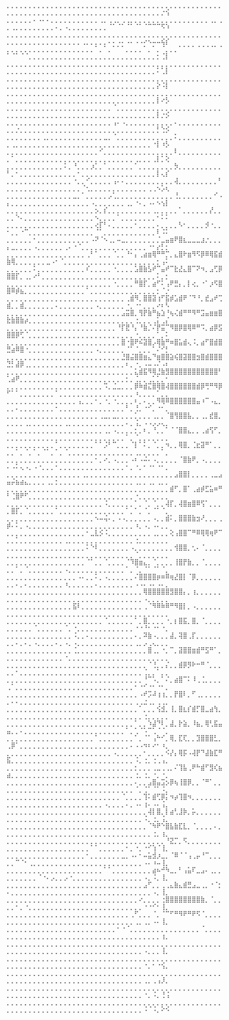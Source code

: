 ⡀⡀⡀⡀⡀⡀⡀⡀⡀⡀⡀⡀⡀⡀⡀⡀⡀⡀⡀⡀⡀⡀⡀⡀⡀⡀⡀⡀⡀⡀⡀⡀⡀⡀⡀⡀⡀⡀⡀⡀⡀⡀⡀⡀⡀⡀⡀⡀⡀⡀⡀⡀⡀⡀⡀⡀⡀⡀⡀⡀⡀⡀⡀⡀⡀⡀⡀⡀⡀⡀⡀⡀⡀⡀⡀⡀⡀⡀⡀⡀⡀⡀⡀⡀⡐⢪
⡀⡀⡀⡀⡀⡀⠄⠠⠄⠄⡀⡀⡀⡀⡀⡀⡀⡀⡀⡀⡀⢀⡀⢀⢀⡀⢀⢀⡀⡀⡀⡀⡀⡀⡀⡀⡀⡀⡀⡀⡀⡀⡀⡀⡀⡀⢀⡀⢀⡀⢀⡀⡀⡀⡀⡀⡀⡀⡀⡀⠄⡀⠠⡀⡀⡀⡀⡀⡀⡀⡀⡀⠈⠁⠈⠁⠈⠁⠈⠁⠈⠉⠉⠉⠫⠱
⡀⡀⡀⡀⡀⡀⡀⡀⡀⡀⡀⡀⡀⡀⡀⡀⡀⡀⡀⡀⡀⡀⡀⡀⡀⡀⡀⡀⡀⡀⡀⡀⡀⡀⡀⡀⡀⡀⡀⡀⡀⡀⡀⡀⡀⡀⡀⡀⡀⡀⡀⡀⡀⡀⡀⡀⡀⡀⡀⡀⡀⡀⡀⡀⡀⡀⢀⡀⡀⡀⡀⡀⠄⠄⠠⠄⠠⠄⠠⠠⠔⠢⠤⠤⢮⡎
⡀⡀⡀⡀⡀⡀⡀⡀⡀⡀⡀⡀⡀⡀⡀⡀⡀⡀⡀⡀⠁⡀⠁⡀⠁⠁⠁⡀⡀⡀⡀⠁⡀⠁⡀⠈⡀⡀⡀⠁⠁⠁⠁⠈⠈⠈⠈⠁⠈⠁⠈⠁⠈⠈⡀⡀⡀⡀⡀⡀⡀⡀⡀⡀⡀⡀⡀⡀⡀⡀⡀⡀⡀⡀⡀⡀⡀⡀⡀⡀⡀⡀⡀⡂⢈⡇
⡀⡀⡀⡀⡀⡀⡀⡀⡀⡀⡀⡀⡀⡀⡀⡀⡀⡀⡀⡀⡀⡀⡀⡀⡀⡀⡀⡀⡀⡀⡀⡀⡀⡀⡀⡀⡀⡀⡀⡀⡀⡀⡀⡀⡀⡀⡀⡀⡀⡀⡀⡀⡀⡀⡀⡀⡀⡀⡀⡀⡀⡀⡀⡀⡀⡀⡀⡀⡀⡀⡀⡀⡀⡀⡀⡀⡀⡀⡀⡀⡀⡀⡀⠅⢁⡇
⡀⡀⡀⡀⡀⡀⡀⡀⡀⡀⡀⡀⡀⡀⡀⡀⡀⡀⡀⡀⡀⡀⡀⡀⡀⡀⡀⡀⡀⡀⡀⡀⡀⡀⡀⡀⡀⡀⡀⡀⡀⡀⡀⡀⡀⡀⡀⡀⡀⡀⡀⡀⡀⡀⡀⡀⡀⡀⡀⡀⡀⡀⡀⡀⡀⡀⡀⡀⡀⡀⡀⡀⡀⡀⡀⡀⡀⡀⡀⡀⡀⡀⡀⡕⠨⡇
⡀⡀⡀⡀⡀⡀⡀⡀⡀⡀⡀⡀⡀⡀⡀⡀⡀⡀⡀⡀⡀⡀⡀⡀⡀⡀⡀⡀⡀⡀⡀⡀⡀⡀⡀⡀⡀⡀⡀⡀⡀⡀⡀⡀⡀⡀⡀⡀⡀⡀⡀⡀⡀⡀⡀⡀⡀⡀⡀⡀⡀⡀⡀⡀⡀⡀⡀⡀⡀⡀⡀⡀⡀⡀⡀⡀⡀⡀⡀⡀⡀⡀⡀⡇⠔⡣
⡀⡀⡀⡀⡀⡀⡀⡀⡀⡀⡀⡀⡀⡀⡀⡀⡀⡀⡀⡀⡀⡀⡀⡀⠈⡀⡀⡀⡀⡀⡀⡀⡀⡀⡀⡀⡀⡀⡀⡀⡀⡀⡀⡀⡀⡀⡀⡀⡀⡀⡀⡀⡀⡀⡀⡀⡀⡀⡀⡀⡀⡀⡀⡀⡀⡀⡀⡀⡀⡀⡀⡀⡀⡀⡀⡀⡀⡀⡀⡀⡀⡀⡀⡇⡐⡪
⡀⡀⡀⡀⡀⡀⡀⡀⡀⡀⡀⡀⡀⡀⡀⡀⡀⡀⡀⡀⡀⡀⡀⡀⢠⠄⠠⡀⡀⡀⡀⡀⡀⡀⡀⡀⡀⡀⠄⡀⡀⡀⡀⡀⡀⡀⡀⡀⡀⡀⡀⡐⡀⡀⡀⡀⡀⡀⡀⡀⡀⡀⡀⡀⡀⡀⡀⡀⡀⡀⡀⡀⡀⡀⡀⡀⡀⡀⡀⡀⡀⡀⡀⡃⢑⡪
⡀⡀⡀⡀⡀⡀⡀⡀⢀⡀⡀⡀⡀⡀⡀⡀⡀⡀⡀⡀⡀⡀⣀⡀⠈⡀⡀⡀⡀⡀⡀⡀⡀⡀⡀⡀⡀⡀⠅⡀⡀⡀⡀⡀⡀⡀⡀⡀⡀⡀⢀⡀⡀⡀⡀⡀⡀⡀⡀⡀⡀⡀⡀⡀⡀⡀⡀⡀⡀⡀⡀⡀⡀⡀⡀⡀⡀⡀⡀⡀⡀⡀⠐⡇⠰⡣
⡀⡀⡀⡀⡀⡀⡀⡀⡀⡀⡀⡀⡀⡀⡀⡀⡀⡀⡀⡀⡀⠊⡀⡀⡀⡀⡀⡀⡀⡀⡀⡀⡀⡀⡀⡀⡀⡀⠇⡀⡀⡀⡀⡀⡀⡀⡀⡀⡀⡀⠁⡀⡀⡀⡀⡀⡀⡀⡀⡀⡀⡀⡀⡀⡀⡀⡀⡀⡀⡀⡀⡀⡀⡀⡀⡀⡀⡀⢀⡀⡀⡀⢀⡇⡁⢕
⡀⡀⡀⡀⡀⡀⡀⡀⡀⡀⡀⡀⡀⠅⡀⠘⡀⡀⡀⡰⡁⡀⠁⡀⡀⡀⡀⡀⡀⠁⡀⡀⡀⡀⡀⡀⡀⡀⡳⡀⡀⡀⡀⡀⡀⡀⡀⡀⡀⠃⡀⠂⡀⡀⡀⡀⡀⡀⡀⡀⡀⡀⡀⡀⡀⠂⡀⡀⡀⡀⡀⡀⡀⡀⡀⡀⡀⡀⡀⡀⡀⡀⡀⡇⢄⡎
⡀⡀⡀⡀⡀⡀⡀⡀⡀⡀⡀⡀⡀⡀⡀⠐⡀⡀⠊⡀⡀⡀⡀⡀⢠⠄⠄⡀⡀⡀⡀⡀⡀⡀⡀⡀⡀⡀⢼⡀⡀⡀⡀⡀⡀⡀⡀⡀⠃⡀⡀⡀⡀⡀⡀⡀⡀⡀⡀⡀⡀⡀⡀⡀⡀⡀⠈⢂⡀⡀⡀⡀⡀⡀⡀⡀⡀⡀⡀⡀⡀⢀⢀⠢⡡⢆
⡀⡀⡀⡀⡀⡀⡀⡀⡀⡀⡀⡀⡀⡀⡀⣀⡀⠁⡀⡀⡀⡀⡀⡠⢁⡀⡀⡀⡀⡀⡀⡀⡀⡀⡀⡀⡀⡀⢘⡀⡀⡀⡀⡀⡀⡀⡀⠊⠠⡄⡀⡀⡀⡀⡀⡀⡀⡀⡀⡀⡀⡀⡀⡀⡀⡀⡀⡀⠠⡀⡀⡀⡀⡀⡀⡀⢀⡀⠐⠄⡀⠠⠄⠢⢢⡇
⡀⡀⡀⡀⡀⡀⡀⡀⡀⡀⡀⡀⡀⡀⡀⡀⡀⡀⡀⡀⡢⡀⡎⡀⡀⡀⡀⡀⡀⡀⡀⡀⡀⢀⡀⡀⡀⡀⡀⠁⡀⡀⡀⡀⡀⡀⡜⡀⡀⡀⡀⠑⠄⡀⡀⡀⡀⡀⡀⡀⡀⡀⡀⡀⡀⡀⡀⡀⡀⠢⡀⡀⡀⡀⠁⡀⡀⡀⡀⡀⡀⡀⡀⠂⠅⠅
⡀⡀⡀⡀⡀⡀⡀⡀⡀⡀⡀⡀⡀⡀⡀⡀⡀⡀⡀⡀⢔⡏⠃⠄⡀⡀⡀⡀⡀⠂⡀⡀⡀⡀⠄⡀⡀⡀⡀⠣⠂⡀⡀⡀⡀⡺⠐⡀⡀⠂⡀⡀⠐⠉⡀⡀⡀⡀⡀⡀⡀⡀⡀⡀⡀⡀⡀⡀⡀⠈⠁⡀⡀⡀⡀⡀⡀⡀⡀⡀⡀⡀⡀⠇⠨⠅
⡀⡀⡀⡀⡀⡀⠂⡀⡀⡀⡀⡀⡀⡀⡀⡀⡀⡀⡀⠠⠝⠈⠢⢀⡀⠤⣀⡀⡀⡀⡀⡀⡀⡀⡈⣀⣤⣶⠟⣿⣆⣀⣀⣀⣰⡐⡀⡀⡀⡄⣀⡀⡀⡀⡀⠠⡀⡀⡀⡀⡀⡀⢀⠄⠐⠈⡀⡀⡀⡀⡀⡀⡀⡀⡀⡀⡀⡀⡀⡀⡀⠐⠂⡔⡃⡂
⡀⡀⡀⡀⡀⡀⡀⡀⡀⡀⡀⡀⡀⡀⡀⡀⡀⡀⢀⠃⠁⡀⡀⡀⠈⡀⡀⠘⠂⡄⢀⣴⣶⢿⠛⠛⡉⡀⣄⣿⠗⣶⠻⠫⡿⠿⢿⣯⣾⣷⢿⡀⡀⡀⡀⡀⡀⡀⣀⠠⠂⠈⡀⡀⡀⡀⡀⡀⡀⡀⡀⡀⡀⡀⡀⡀⡀⡀⡀⡀⡀⡀⡀⡂⢠⠅
⡀⡀⡀⡀⡀⡀⠅⡀⡀⡀⡀⡀⡀⡀⡀⡀⡀⡀⠎⡀⡀⡀⡀⡀⠐⡀⡀⡀⡀⣡⣿⣷⣣⠞⠉⣤⠞⠉⣗⣜⣄⣿⠉⠝⠲⡀⣠⢋⡿⣿⣿⡏⡀⢀⡀⠔⠃⡀⡀⡀⡀⡀⡀⡀⡀⡀⡀⡀⡀⡀⡀⡀⡀⡀⡀⡀⡀⡀⡀⡀⡀⡀⡀⠅⡀⡂
⡀⡀⡀⡀⡀⡀⡀⡀⡀⡀⡀⡀⡀⡀⡀⡀⡀⡀⡀⡀⡀⡀⡀⡀⠐⡀⡀⡀⡀⠛⣿⡏⡀⣴⠋⠅⢠⠟⣛⡄⡀⡇⢔⡀⠐⠁⡰⠫⣿⣿⠿⡾⣦⡀⡀⡀⡀⡀⡀⡀⡀⡀⡀⡀⡀⡀⡀⠁⡀⡀⡀⡀⡀⡀⡀⡀⡀⡀⡀⡀⡀⡀⡀⡂⠈⡐
⡀⡀⡀⡀⡀⡀⡀⡀⡀⡀⡀⡀⡀⡀⡀⡀⡀⡀⡀⡀⡀⡀⡀⡀⡀⡀⡀⢀⣾⠻⡀⣿⣿⣽⢰⠋⣯⡾⣡⣾⠟⠈⠙⠘⡀⣞⣠⠞⢉⣾⡀⡀⣾⡀⡀⡀⡀⡀⡀⡀⠄⡀⡀⡀⡀⡀⡀⡀⡀⠠⡀⡀⡀⡀⡀⡀⠐⡀⠐⠂⡀⡀⡀⠔⠆⠣
⡀⡀⡀⡀⡀⡀⡀⡀⡀⡀⡀⡀⡀⡀⡀⡀⡀⡀⡀⡀⡀⡀⡀⡀⡀⡀⣠⣭⣿⡀⢻⡟⣷⠛⣦⣱⠘⢦⢌⣾⠛⠛⠻⠛⣩⣤⣶⣶⣿⣗⣷⣿⣷⡴⡀⡀⡀⡀⡀⡀⡀⡀⡀⡀⡀⡀⡀⡀⡀⡀⡀⡀⡀⡀⡀⡀⡀⡀⢐⡀⡀⡀⢀⡅⢀⡌
⡀⡀⡀⡀⡀⡀⡀⡀⡀⡀⡀⡀⡀⡀⡀⡀⡀⡀⡀⡀⡀⡀⡀⡀⡀⠘⡏⣟⠘⡄⠘⣷⡈⠌⡟⣭⠉⠻⣿⡿⣿⢿⠿⠛⠩⡀⣴⡿⣫⣿⣿⡿⢋⠈⡀⡀⡀⡀⡀⡀⡀⡀⡀⡀⡀⡀⡀⡀⡀⡀⡀⡀⡀⡀⡀⡀⡀⡀⠐⡀⡀⡀⡀⠁⡀⠅
⡀⡀⡀⡀⡀⡀⡀⡀⡀⡀⡀⡀⡀⡀⡀⡀⡀⡀⡀⡀⡀⡀⡀⡀⡀⡀⣿⠐⣿⠟⠮⣽⣿⡠⢿⣷⠛⠶⣿⣥⣾⢄⠨⡀⣴⠋⣿⣾⣿⣛⣴⠿⣿⠐⡀⡀⡀⡀⡀⡀⡀⡀⡀⡀⡀⡀⡀⡀⡀⠠⡀⡀⡀⡀⡀⡀⠈⠁⠈⡀⡀⡀⠁⠌⠊⡃
⡀⡀⡀⡀⡀⡀⡀⡀⡀⡀⡀⡀⡀⡀⡀⡀⡀⡀⡀⡀⡀⡀⡀⡀⡀⡀⣘⣿⣬⣿⣿⣶⣄⠙⣶⣿⣿⣵⢮⣿⣽⣿⣿⣲⣿⣾⣿⣿⣿⣙⡃⣼⡿⢀⡀⡀⡀⡀⡀⡀⡀⡀⡀⡀⡀⡀⡀⡀⡀⡀⡀⡀⡀⡀⡀⡀⠆⡀⠐⡀⠠⠤⠠⠌⠠⠆
⡀⡀⡀⡀⡀⡀⡀⡀⡀⡀⡀⡀⡀⡀⡀⡀⡀⡀⡀⡀⡀⡀⡀⡀⡀⡀⡀⡀⡀⣅⣾⣯⠻⢿⣘⣷⣻⣿⣿⣿⣿⣿⣿⣿⣿⣿⣿⣿⠃⢁⣴⠟⡀⡀⡀⡀⡀⡀⡀⡀⡀⡀⡀⡀⡀⡀⡀⡀⡀⡀⡀⡀⡀⡀⡀⡀⡂⡀⢈⡀⡀⢀⡁⡁⡀⠂
⡀⡀⡀⡀⡀⡀⡀⡀⡀⡀⡀⡀⡀⡀⡀⡀⡀⡀⡀⡀⡀⡀⠩⡀⣈⣀⡀⡀⡀⡿⠷⣾⣍⣿⢿⣿⢼⣿⣿⣿⣿⣿⣿⣾⡿⢛⠛⠻⡿⠋⠁⠁⡀⡀⡀⡀⡀⡀⡀⡀⠁⡀⡀⡀⡀⡀⡀⡀⡀⡀⡀⡀⡀⡀⡀⡀⡀⡀⠰⡀⡀⡀⡀⠁⡀⡀
⡀⡀⡀⡀⡀⡀⡀⡀⡀⡀⡀⡀⡀⡀⡀⡀⢠⡀⡀⡀⠂⡀⠐⡀⠐⡀⡀⡀⡀⠆⡀⠄⡀⡀⠻⢿⠿⣿⣿⣿⣿⣿⣿⣤⠰⠉⠠⣄⡀⡀⡀⠄⡀⡀⡀⡀⡀⡀⡀⡀⠂⡀⡀⡀⡀⡀⡀⡀⡀⡀⡀⡀⡀⡀⡀⡀⠃⡀⢘⡀⠐⠊⡀⠐⠂⡀
⡀⡀⡀⡀⡀⡀⡀⡀⡀⡀⡀⡀⡀⡀⡀⡀⡀⡀⡀⡀⡀⢀⣀⡀⣀⡀⡀⡀⡀⡁⡀⡀⡀⢀⡀⡀⠈⣿⢻⣿⣿⣧⡀⡀⢀⡀⣞⣿⡀⡀⡀⡀⡀⢀⡀⡀⡀⡀⡀⡀⡀⡀⢀⡀⡀⡀⡀⡀⡀⡀⡀⡀⡀⡀⡀⡀⠄⡀⢨⡀⠠⠠⡠⡠⢄⡀
⡀⡀⡀⡀⡀⡀⡀⡀⡀⡀⡀⡀⡀⡀⡀⡀⡀⡀⡀⡀⡀⡀⢀⡀⠠⡀⡀⡀⡀⡂⡀⠆⡀⠘⡀⡀⠁⠈⠈⣿⣿⣄⡀⡀⢀⣴⢫⠋⡀⡀⡀⡀⡀⡀⡀⡀⡀⡀⡀⡀⡀⡀⡀⡀⡀⡀⡀⡀⡀⡀⡀⡀⡀⡀⡀⡀⠁⡀⠈⡀⡀⡀⡀⡀⡀⡀
⡀⡀⡀⡀⡀⡀⡀⡀⡀⡀⡀⠁⡀⡀⡀⡀⡀⡀⡀⡀⠁⠁⡨⠃⠉⡀⡀⡀⠈⡇⠁⠅⡀⠈⡀⡀⠲⡀⡀⢿⣿⡀⢈⣖⣽⠛⠁⡀⡀⡀⡀⠁⡀⠈⡀⠁⡀⠈⠁⡀⠁⡀⠈⡀⡀⡀⡀⡀⡀⡀⡀⡀⡀⡀⡀⡀⡀⡀⢀⡀⡀⡀⡀⡀⠁⡀
⡀⡀⡀⡀⡀⡀⡀⡀⡀⡀⡀⡀⡀⡀⡀⡀⡀⡀⡀⡀⠂⡀⠔⡀⠠⡀⡀⡀⠠⠆⠠⠬⠄⠠⡀⡀⡀⡀⡀⠈⣿⣷⠟⡀⠠⡀⡀⡀⡀⠄⠠⠅⢄⠠⡀⠠⠐⡀⡀⡀⠂⡀⡀⡀⡀⡀⡀⡀⡀⡀⡀⡀⡀⡀⡀⡀⠂⡀⠐⡀⠂⠐⠂⠐⠂⡀
⡀⡀⡀⡀⡀⡀⡀⡀⡀⡀⡀⡀⡀⡀⡀⡀⡀⢀⡀⡀⡀⡀⡀⡀⡀⡀⡀⡀⡀⡀⡀⡀⡀⡀⡀⡀⡀⡀⣠⣿⣿⡇⡀⡀⡀⡀⢀⣀⣠⣤⡬⣦⣴⣄⡀⡀⡀⡀⢀⡀⡂⡀⡀⡀⡀⡀⡀⡀⡀⡀⡀⡀⡀⡀⡀⡀⡀⡀⢀⡀⡀⢀⡀⢀⡀⡀
⡀⡀⡀⡀⡀⡀⡀⡀⡀⡀⡀⡀⡀⡀⡀⡀⡀⡀⡀⡀⡀⡀⡀⡀⡀⡀⡀⡀⡀⡀⡀⡀⡀⡀⡀⡀⡀⣾⠋⡀⣿⠁⢀⣴⡾⣋⣥⠶⠛⠃⢈⣿⠟⠋⡀⡀⡀⡀⡀⡀⡀⡀⡀⡀⡀⡀⡀⡀⡀⡀⡀⡀⡀⡀⡀⡀⡀⡀⠐⡀⡀⡀⡀⡀⡀⡀
⡀⡀⡀⡀⡀⡀⡀⡀⡀⡀⡀⡀⡀⡀⡀⡀⡀⡀⡀⡀⡀⡀⠨⡀⡀⡀⡀⡀⡀⠁⡀⠈⡀⠈⡀⡀⢼⡏⡀⢼⣿⣶⣿⠿⢫⠁⡀⡀⡀⡀⣿⡏⡀⠈⡀⡀⡀⡀⡀⡀⠁⡀⡀⡀⡀⡀⡀⡀⡀⡀⡀⡀⡀⡀⡀⡀⠁⡀⠁⡀⠈⡀⠈⠁⠈⡀
⡀⡀⡀⡀⡀⡀⡀⡀⡀⡀⡀⡀⡀⡀⡀⡀⡀⡀⡀⡀⠢⠤⢬⠄⡀⠠⠠⡀⡀⡀⡀⡀⡀⠠⡀⡀⣾⠅⡀⣿⣿⣿⣷⣲⠜⡀⡀⡀⢀⡾⠄⠅⡀⠠⡀⡀⡀⡀⡀⡀⡀⡀⡀⡀⡀⡀⡀⡀⡀⡀⡀⡀⡀⡀⡀⡀⡀⡀⠰⡀⠠⡀⠠⠄⡀⡀
⡀⡀⡀⡀⡀⡀⡀⡀⡀⡀⡀⡀⡀⡀⡀⡀⡀⡀⠂⣀⣇⡪⠨⡀⡀⡀⡀⡀⡀⡀⡀⡀⡀⢀⡀⡀⡀⢕⢠⣿⣿⠉⠛⠿⢿⢿⢶⠟⠉⡀⡀⡁⡀⡀⡀⡀⡀⡀⡀⡀⡀⡀⢀⡀⡀⡀⡀⡀⡀⡀⡀⡀⡀⡀⡀⡀⡀⡀⢐⡀⡀⡀⡀⡀⡀⡀
⡀⡀⡀⡀⡀⡀⡀⡀⡀⡀⡀⡀⡀⡀⡀⡀⡀⡀⠅⠑⠇⡀⡀⡀⡀⡀⡀⡀⠠⡀⡀⡀⡀⡀⡀⡀⡀⡀⢺⣿⣿⡀⢂⠄⠈⡀⡀⡀⡀⡀⡀⡀⡀⡀⡀⡀⡀⡀⡀⡀⡀⡀⡀⡀⡀⡀⡀⡀⡀⡀⡀⡀⡀⡀⡀⡀⡀⡀⠈⡀⡀⡀⡀⡀⡀⡀
⡀⡀⡀⡀⡀⡀⡀⡀⡀⡀⡀⡀⡀⡀⡀⡀⡀⡀⠈⠁⡀⡀⠈⡀⡀⡀⡀⠈⠹⣿⣶⣄⡀⠈⡀⡀⡀⡀⢸⣿⡟⣷⡀⡀⠈⡀⡀⡀⡀⡀⡀⠁⡀⠈⡀⡀⡀⡀⡀⡀⡀⡀⠠⡀⡀⡀⡀⡀⡀⡀⡀⡀⡀⡀⡀⡀⠁⡀⠈⡀⠈⠁⠈⠁⠈⡀
⡀⡀⡀⡀⡀⡀⡀⡀⡀⡀⡀⡀⡀⡀⡀⡀⠠⠄⡀⡀⠅⡀⠠⡀⡀⡀⡀⡀⡀⠌⣿⣿⣿⣿⡶⠶⠿⢶⣜⣿⡇⠈⡿⡀⡀⡀⡀⡀⡀⡀⡀⠄⡀⠄⡀⡀⡀⡀⡀⡀⡀⡀⠰⡀⡀⡀⡀⡀⡀⠄⡀⡀⡀⡀⡀⡀⡀⡀⠠⠠⠄⠠⠄⠠⠄⡀
⡀⡀⡀⡀⡀⡀⡀⡀⡀⡀⡀⡀⡀⡀⡀⡀⡀⡀⡀⡀⡀⡀⡀⡀⡀⡀⡀⡀⡀⡀⡀⢿⣿⣿⣿⣿⣿⣻⣿⣿⡄⡀⢰⡀⡀⡀⡀⡀⡀⡀⡀⡀⡀⡀⡀⡀⡀⡀⡀⡀⡀⡀⡀⡀⡀⡀⡀⡀⡀⡀⡀⡀⡀⡀⡀⡀⡀⡀⡀⡀⠠⡀⡀⡀⡀⡀
⡀⡀⡀⡀⡀⡀⡀⡀⡀⡀⡀⡀⡀⡀⡀⣯⠇⡀⡀⡀⡀⡀⡀⡀⡀⡀⡀⡀⡀⡀⡀⢀⠈⠻⠿⠷⠿⠛⠻⣿⡇⡀⠠⡀⡀⡀⡀⡀⡀⡀⡀⡀⡀⡀⡀⡀⡀⡀⡀⡀⡀⡀⡀⡀⡀⡀⡀⡀⡀⡀⡀⡀⡀⡀⡀⡀⡀⡀⡀⡀⡀⡀⡀⡀⡀⡀
⡀⡀⡀⡀⡀⡀⡀⡀⡀⡀⡀⡀⡀⡀⡀⡀⡀⡀⡀⡀⡀⡀⠈⡀⡀⡀⡀⡀⡀⠁⡀⣿⡀⡀⡀⡀⠐⡀⡆⣿⣯⡀⣿⡀⠈⡀⡀⡀⡀⡀⡀⡀⡀⡀⡀⠈⡀⡀⡀⡀⡀⡀⠈⡀⠐⡀⡀⡀⡀⡀⡀⡀⡀⡀⡀⡀⡀⡀⠐⠐⠘⠂⠐⠂⠐⡀
⡀⡀⡀⡀⡀⡀⡀⡀⡀⡀⡀⡀⡀⡀⡀⠨⡀⡀⠄⡀⡀⡀⡀⡀⡀⡀⡀⡀⡀⠄⡀⠽⣷⠠⡀⡀⡀⣼⡀⢽⣿⢀⡏⡀⡀⡀⡀⡀⡀⡀⡀⠄⡀⠄⡀⠠⡀⡀⡀⡀⠄⡀⠠⡀⠠⡀⡀⡀⡀⡀⡀⡀⡀⡀⡀⡀⡀⡀⢀⡀⡠⢀⢄⡀⡀⡀
⡀⡀⡀⡀⡀⡀⡀⡀⡀⡀⡀⡀⡀⡀⡀⢈⡀⡀⡀⡀⡀⡀⡀⡀⡀⡀⡀⡀⡀⡀⡀⡀⣿⢀⡀⠐⡀⠉⡀⣽⣿⣿⣶⣾⠛⣫⠛⠁⡀⡀⡀⡀⡀⡀⡀⡀⡀⡀⡀⡀⡀⡀⠐⡀⡀⡀⡀⡀⡀⡀⡀⡀⡀⡀⡀⡀⡀⡀⡀⡀⡀⡀⡀⡀⡀⡀
⡀⡀⡀⡀⡀⡀⡀⡀⡀⡀⡀⡀⡀⡀⡀⡀⡀⡀⡀⡀⡀⡀⡀⡀⡀⡀⡀⡀⡀⡀⡀⡀⠈⢘⡀⡀⡌⡀⡀⣾⡿⡻⠗⠒⠛⠈⡀⡀⡀⡀⡀⠂⡀⡀⡀⡀⡀⡀⡀⡀⡀⡀⡀⡀⡀⡀⡀⡀⡀⡀⡀⡀⡀⡀⡀⡀⡀⡀⡀⡀⢈⡀⡀⠁⡀⡀
⡀⡀⡀⡀⡀⡀⡀⡀⡀⡀⡀⡀⡀⡀⡀⡀⡀⡀⡀⡀⡀⡀⡀⡀⡀⡀⡀⡀⡀⡀⡀⠘⠉⠡⡀⠁⠌⡀⣴⣿⠉⠅⠸⢀⢈⡀⡀⡀⡀⢀⠁⡀⡀⡀⡀⡀⡀⡀⡀⡀⡀⡀⡀⡀⡀⡀⡀⡀⡀⡀⡀⡀⡀⡀⡀⡀⡀⡀⠂⠐⠊⠐⠂⠐⠂⡀
⡀⡀⡀⡀⡀⡀⡀⡀⡀⡀⡀⡀⡀⡀⡀⡀⡀⡀⡀⡀⡀⡀⡀⡀⡀⡀⡀⡀⡀⡀⠠⠞⡩⠼⢰⢰⡀⡀⡟⣿⠇⡀⠋⢀⡀⡀⡀⡀⡀⡀⠄⠄⡀⡀⡀⡀⡀⡀⡀⡀⡀⡀⡀⡀⡀⡀⡀⡀⡀⡀⡀⡀⡀⡀⡀⡀⡀⡀⢀⢀⣐⢀⡀⢀⢀⡀
⡀⡀⡀⡀⡀⡀⡀⡀⡀⡀⡀⡀⡀⡀⡀⡀⡀⡀⡀⡀⡀⡀⡀⡀⡀⡀⡀⡀⡀⡀⠁⡀⡀⡀⢪⣺⡀⢸⡀⣿⣆⡎⣾⡋⣿⣀⣴⢳⡀⡀⡀⡀⡀⡀⡀⡀⡀⡀⡀⡀⡀⡀⡀⡀⡀⡀⡀⡀⡀⡀⡀⡀⡀⡀⡀⡀⡀⡀⡀⡀⢐⡀⡀⡀⡀⡀
⡀⡀⡀⡀⡀⡀⡀⡀⡀⡀⡀⡀⡀⡀⡀⡀⡀⡀⡀⡀⡀⡀⡀⡀⡀⡀⡀⡀⡀⠁⡀⡀⠱⣼⠙⠇⡀⣼⡀⡗⣵⡀⠸⣦⡀⢿⢃⣯⣤⣤⡀⡀⠄⡀⡀⡀⡀⡀⡀⡀⡀⡀⡀⡀⡀⡀⡀⡀⡀⡀⡀⡀⡀⡀⡀⡀⠁⡀⢁⠈⠡⠉⢁⠈⠈⡀
⡀⡀⡀⡀⡀⡀⡀⡀⡀⡀⡀⡀⡀⡀⡀⡀⡀⡀⡀⡀⠁⡀⡀⡀⡀⡀⡀⡀⡀⠁⡀⠈⠁⢠⠓⠊⡀⢿⡀⣏⢏⡀⡀⣹⣿⣿⣿⣃⡀⢀⡿⠁⡀⡀⡀⡀⡀⡀⡀⡀⡀⡀⡀⡀⡀⡀⡀⡀⡀⡀⡀⡀⡀⡀⡀⡀⡀⠄⠠⠠⠲⠆⠔⠂⠰⡀
⡀⡀⡀⡀⡀⡀⡀⡀⡀⡀⡀⡀⡀⡀⡀⡀⡀⡀⡀⡀⡀⡀⡀⡀⠠⡀⡀⡀⡀⡀⡀⠂⡀⡀⡀⡀⠪⡜⡄⢿⡯⠠⢼⡟⠙⣼⣷⣏⠛⣯⡀⡀⡀⡀⡀⡀⡀⡀⡀⡀⡀⡀⡀⡀⡀⡀⡀⡀⡀⡀⡀⡀⡀⡀⡀⡀⡀⡀⠨⡀⢐⡀⢐⢀⢠⡀
⡀⡀⡀⡀⡀⡀⡀⡀⡀⡀⡀⡀⡀⡀⡀⡀⡀⡀⡀⡀⡀⡀⡀⡀⡀⡀⡀⡀⡀⡂⡀⡀⡀⢀⣀⢀⢀⡀⠌⢹⣧⢀⠟⠓⣾⠋⣻⢎⣦⣴⡀⡀⡀⡀⡀⡀⡀⡀⡀⡀⡀⡀⡀⡀⡀⡀⡀⡀⡀⡀⡀⡀⡀⡀⡀⡀⡀⡀⢐⡀⢐⡀⠐⡀⠐⡀
⡀⡀⡀⡀⡀⡀⡀⡀⡀⡀⡀⡀⡀⡀⡀⡀⡀⡀⡀⡀⡀⡀⡀⡀⡀⡀⡀⡀⡀⠄⡀⡀⣠⣿⣤⣩⡢⡿⢦⢸⣿⡿⡀⡀⠈⠛⠁⡀⡀⡀⡀⡀⡀⡀⡀⡀⡀⡀⡀⡀⡀⡀⡀⡀⡀⡀⡀⡀⡀⡀⡀⡀⡀⡀⡀⡀⡀⡀⠈⡀⢈⠁⠈⠁⠨⡀
⡀⡀⡀⡀⡀⡀⡀⡀⡀⡀⡀⡀⡀⡀⡀⡀⡀⡀⡀⡀⡀⡀⡀⡀⡀⡀⠈⡀⡀⡀⡀⢹⠅⣾⢋⡿⡅⠲⡴⢹⣿⠲⡀⡀⡀⡀⡀⡀⡀⡀⡀⡀⡀⡀⡀⡀⡀⡀⡀⡀⡀⡀⡀⡀⡀⡀⡀⡀⡀⡀⡀⠠⡀⡀⡀⡀⠄⡀⠠⠄⢰⠄⠠⠄⢨⡀
⡀⡀⡀⡀⡀⡀⡀⡀⡀⡀⡀⡀⡀⡀⡀⡀⡀⡀⡀⡀⡀⡀⡀⡀⡀⡀⡀⡀⡀⡀⡀⡀⢼⡇⣿⡀⡇⣴⢃⣸⡷⡀⡥⡀⡀⡀⡀⡀⡀⡀⡀⡀⡀⡀⡀⡀⡀⡀⡀⡀⡀⡀⡀⡀⡀⡀⡀⡀⡀⡀⡀⡀⡀⡀⡀⡀⡀⡀⡀⡀⠨⡀⢐⡀⢨⡀
⡀⡀⡀⡀⡀⡀⡀⡀⡀⡀⡀⡀⡀⡀⡀⡀⡀⡀⡀⡀⡀⡀⡀⡀⡀⡀⡀⡀⡀⡀⡀⡀⠈⠳⠟⠑⣿⣧⣷⣏⣇⡀⠈⡀⡀⡀⡀⠄⡀⡀⡀⡀⡀⡀⡀⡀⡀⡀⡀⡀⡀⡀⡀⡀⡀⡀⡀⡀⡀⡀⡀⡀⡀⡀⡀⡀⡀⡀⡀⡀⡀⡀⢐⡀⢰⡀
⡀⡀⡀⡀⡀⡀⡀⡀⡀⡀⡀⡀⡀⡀⡀⡀⡀⡀⡀⡀⡀⡀⡀⡀⡀⡀⡀⡀⡀⡀⡀⡀⡀⡀⡀⡀⠘⣝⡉⡀⠫⡀⡀⡀⡀⡀⡀⡀⡀⡀⡀⡀⡀⡀⡀⡀⡀⡀⡀⡀⡀⡀⡀⡀⡀⡀⡀⡀⠁⠁⡀⡀⡀⡀⡀⡀⠂⡀⠐⡀⠐⠊⢱⠈⢸⡀
⡀⡀⡀⡀⡀⡀⡀⡀⡀⡀⡀⡀⡀⡀⡀⡀⡀⡀⠂⡀⡀⡀⡀⡀⡀⡀⣀⡀⠠⠄⠂⠤⣥⣺⡰⣀⡀⠈⠿⠈⠈⢠⢀⡤⠘⠉⡀⡀⡀⡀⡀⠉⠈⠂⢀⡀⡀⡀⡀⡀⡀⡀⡀⡀⡀⡀⡀⡀⡀⡀⡀⡀⡀⡀⡀⡀⡀⡀⡀⡀⠠⠄⠰⠤⢸⡀
⡀⡀⡀⡀⡀⡀⡀⡀⡀⡀⡀⡀⡀⡀⡀⡀⡀⡀⡀⡀⡀⡀⠁⠁⡀⡀⡀⡀⡀⡀⡀⡀⡀⣴⠦⠚⠳⣀⡀⠃⢠⣥⠏⣀⣠⠄⢀⡀⡀⡀⡀⡀⡀⡀⡀⡀⠈⠐⠄⡠⡀⡀⡠⠐⡀⡀⡀⡀⡀⡀⡀⡀⡀⡀⡀⡀⡀⡀⡀⡀⠠⡀⠨⡀⢸⡀
⡀⡀⡀⡀⡀⡀⡀⡀⡀⡀⡀⡀⡀⡀⡀⡀⡀⡀⡀⡀⡀⡀⡀⡀⡀⡀⡀⡀⡀⡀⡀⣠⠋⡀⡀⢀⢀⣄⣷⣄⣾⣛⣠⣀⢀⡀⠐⠈⡂⠄⡀⡀⡀⡀⡀⡀⡀⡀⡀⡀⡀⡀⡀⡀⡀⡀⡀⡀⡀⡀⡀⡀⡀⡀⡀⡀⡀⡀⡀⡀⡀⡀⠠⡀⢸⡀
⡀⡀⡀⡀⡀⡀⡀⡀⡀⡀⡀⡀⡀⡀⡀⡀⡀⡀⡀⡀⡀⡀⡀⡀⡀⡀⡀⡀⡀⡀⠔⡀⡀⡀⡀⢐⣿⣿⣿⣿⣿⣿⣿⣿⣷⡀⠈⡀⡀⡀⡀⠂⡀⠐⡀⡀⡀⡀⡀⡀⡀⡀⡀⡀⡀⡀⡀⡀⡀⡀⡀⡀⡀⡀⡀⡀⡀⡀⡀⡀⠐⠐⠊⠂⢸⡀
⡀⡀⡀⡀⡀⡀⡀⡀⡀⡀⡀⡀⡀⡀⡀⡀⡀⡀⡀⡀⡀⡀⡀⡀⡀⡀⡀⡀⢀⠋⡀⡀⡀⠈⡀⠈⠉⠋⠛⠻⠟⠛⠟⠫⠈⡀⡀⡀⡀⡀⡀⡀⡀⡀⡀⡀⡀⡀⡀⡀⡀⡀⡀⡀⡀⡀⡀⡀⡀⡀⡀⡀⡀⡀⡀⡀⡀⡀⢀⡀⢀⡀⠠⠄⢸⡀
⡀⡀⡀⡀⡀⡀⡀⡀⡀⡀⡀⡀⡀⡀⡀⡀⡀⡀⡀⡀⡀⡀⡀⡀⡀⠂⠐⠈⡀⡀⡀⡀⡀⡀⡀⡀⡀⡀⡀⡀⡀⡀⡀⡀⠈⡀⡀⡀⡀⡀⡀⡀⡀⡀⡀⡀⡀⡀⡀⡀⡀⡀⡀⡀⡀⡀⡀⡀⡀⡀⡀⡀⡀⡀⡀⡀⡀⡀⡀⡀⡀⡀⡀⡀⢰⡀
⡀⡀⡀⡀⡀⡀⡀⡀⡀⡀⡀⡀⡀⡀⡀⡀⡀⡀⡀⡀⡀⡀⡀⡀⡀⡀⡀⡀⡀⡀⡀⡀⡀⡀⡀⡀⡀⡀⡀⡀⡀⡀⡀⡀⡀⡀⡀⡀⡀⡀⡀⡀⡀⡀⡀⡀⡀⡀⡀⡀⡀⡀⡀⡀⡀⡀⡀⡀⡀⡀⡀⡀⡀⡀⡀⡀⡀⡀⡀⡀⠠⡀⡀⡀⢸⡀
⡀⡀⡀⡀⡀⡀⡀⡀⡀⡀⡀⡀⡀⡀⡀⡀⡀⡀⡀⡀⡀⡀⡀⡀⡀⡀⡀⡀⡀⡀⡀⡀⡀⡀⡀⡀⡀⡀⡀⡀⡀⡀⡀⡀⡀⡀⡀⡀⡀⡀⡀⡀⡀⡀⡀⡀⡀⡀⡀⡀⡀⡀⡀⡀⡀⡀⡀⡀⡀⡀⡀⡀⡀⡀⡀⡀⡀⡀⡀⡀⠐⡀⠂⠐⢪⡀
⡀⡀⡀⡀⡀⡀⡀⡀⡀⡀⡀⡀⡀⡀⡀⡀⡀⡀⡀⡀⡀⡀⡀⡀⡀⡀⡀⡀⡀⡀⡀⡀⡀⡀⡀⡀⡀⡀⡀⡀⡀⡀⡀⡀⡀⡀⡀⡀⡀⡀⡀⡀⡀⡀⡀⡀⡀⡀⡀⡀⡀⡀⡀⡀⡀⡀⡀⡀⡀⡀⡀⡀⡀⡀⡀⡀⡀⡀⡀⡀⢀⡀⢀⢠⡸⡀
⡀⡀⡀⡀⡀⡀⡀⡀⡀⡀⡀⡀⡀⡀⡀⡀⡀⡀⡀⡀⡀⡀⡀⡀⡀⡀⡀⡀⡀⡀⡀⡀⡀⡀⡀⡀⡀⡀⡀⡀⡀⡀⡀⡀⡀⡀⡀⡀⡀⡀⡀⡀⡀⡀⡀⡀⡀⡀⡀⡀⡀⡀⡀⡀⡀⡀⡀⡀⡀⡀⡀⡀⡀⡀⡀⡀⡀⡀⡀⡀⠐⡀⠨⡀⢘⢨
⡀⡀⡀⡀⡀⡀⡀⡀⡀⡀⡀⡀⡀⡀⡀⡀⡀⡀⡀⡀⡀⡀⡀⡀⡀⡀⡀⡀⡀⡀⡀⡀⡀⡀⡀⡀⡀⡀⡀⡀⡀⡀⡀⡀⡀⡀⡀⡀⡀⡀⡀⡀⡀⡀⡀⡀⡀⡀⡀⡀⡀⡀⡀⡀⡀⡀⡀⡀⡀⡀⡀⡀⡀⡀⡀⡀⡀⡀⡀⡀⠨⠈⠨⡀⠕⠪
